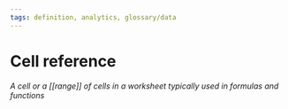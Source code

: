 ```yaml
---
tags: definition, analytics, glossary/data
---
```

#  Cell reference
*A cell or a [[range]] of cells in a worksheet typically used in formulas and functions*